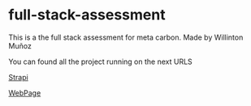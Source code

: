 # full-stack-assessment

This is a the full stack assessment for meta carbon. Made by Willinton Muñoz

You can found all the project running on the next URLS

[Strapi](google.com) 


[WebPage](google.com)
